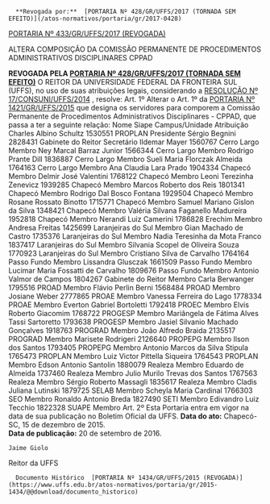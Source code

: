       **Revogada por:**  [PORTARIA Nº 428/GR/UFFS/2017 (TORNADA SEM EFEITO)](/atos-normativos/portaria/gr/2017-0428) 

  [PORTARIA Nº 433/GR/UFFS/2017 (REVOGADA)](/atos-normativos/portaria/gr/2017-0433) 

   ALTERA COMPOSIÇÃO DA COMISSÃO PERMANENTE DE PROCEDIMENTOS ADMINISTRATIVOS DISCIPLINARES CPPAD  

 **REVOGADA PELA [PORTARIA Nº 428/GR/UFFS/2017 (TORNADA SEM EFEITO)](https://www.uffs.edu.br/atos-normativos/portaria/gr/2017-0428)**    O REITOR DA UNIVERSIDADE FEDERAL DA FRONTEIRA SUL (UFFS), no uso de suas atribuições legais, considerando a [RESOLUÇÃO Nº 17/CONSUNI/UFFS/2014](https://www.uffs.edu.br/atos-normativos/resolucao/consuni/2014-0017)  , resolve:  Art. 1º Alterar o Art. 1º da [PORTARIA Nº 1421/GR/UFFS/2015](https://www.uffs.edu.br/atos-normativos/portaria/gr/2015-1421)  que designa os servidores para comporem a Comissão Permanente de Procedimentos Administrativos Disciplinares - CPPAD, que passa a ter a seguinte relação:      Nome    Siape    Campus/Unidade    Atribuição      Charles Albino Schultz    1530551    PROPLAN    Presidente      Sérgio Begnini    2828431    Gabinete do Reitor    Secretário      Ildemar Mayer    1560767    Cerro Largo    Membro      Ney Marcal Barraz Junior    1566344    Cerro Largo    Membro      Rodrigo Prante Dill    1836887    Cerro Largo    Membro      Sueli Maria Florczak Almeida    1764163    Cerro Largo    Membro      Ana Claudia Lara Prado    1904334    Chapecó    Membro      Delmir José Valentini    1768122    Chapecó    Membro      Leoni Terezinha Zenevicz    1939285    Chapecó    Membro      Marcos Roberto dos Reis    1801341    Chapecó    Membro      Rodrigo Dal Bosco Fontana    1929504    Chapecó    Membro      Rosane Rossato Binotto    1715771    Chapecó    Membro      Samuel Mariano Gislon da Silva    1348421    Chapecó    Membro      Valéria Silvana Faganello Madureira    1952818    Chapecó    Membro      Nerandi Luiz Camerini    1786828    Erechim    Membro      Andresa Freitas    1425699    Laranjeiras do Sul    Membro      Gian Machado de Castro    1735376    Laranjeiras do Sul    Membro      Nadia Teresinha da Mota Franco    1837417    Laranjeiras do Sul    Membro      Silvania Scopel de Oliveira Souza    1770923    Laranjeiras do Sul    Membro      Cristiano Silva de Carvalho    1764164    Passo Fundo    Membro      Lissandra Glusczak    1661509    Passo Fundo    Membro      Lucimar Maria Fossatti de Carvalho    1809676    Passo Fundo    Membro      Antonio Valmor de Campos    1804267    Gabinete do Reitor    Membro      Carla Berwanger    1795516    PROAD    Membro      Flávio Perlin Berni    1568484    PROAD    Membro      Josiane Weber    2777865    PROAE    Membro      Vanessa Ferreira do Lago    1778334    PROAE    Membro      Everton Gabriel Bortoletti    1792418    PROEC    Membro      Elvis Roberto Giacomim    1768722    PROGESP    Membro      Mariângela de Fátima Alves Tassi Sartoretto    1793638    PROGESP    Membro      Jasiel Silvanio Machado Gonçalves    1918763    PROGRAD    Membro      João Alfredo Braida    2135517    PROGRAD    Membro      Marisete Rodrigeri    2126640    PROPEPG    Membro      Ilson dos Santos    1793405    PROPEPG    Membro      Antonio Marcos da Silva Stipula    1765473    PROPLAN    Membro      Luiz Victor Pittella Siqueira    1764543    PROPLAN    Membro      Edson Antonio Santolin    1880079    Realeza    Membro      Eduardo de Almeida    1737460    Realeza    Membro      Julio Murilo Trevas dos Santos    1767563    Realeza    Membro      Sérgio Roberto Massagli    1835617    Realeza    Membro      Cladis Juliana Lutinski    1879725    SELAB    Membro      Scheyla Maria Cardinal    1766303    SEO    Membro      Ronaldo Antonio Breda    1827490    SETI    Membro      Edivandro Luiz Tecchio    1822328    SUAPE    Membro        Art. 2º Esta Portaria entra em vigor na data de sua publicação no Boletim Oficial da UFFS.       **Data do ato:** Chapecó-SC, 15 de dezembro de 2015.   
 **Data de publicação:**  20 de setembro de 2016. 

    Jaime Giolo   
 Reitor da UFFS 

      Documento Histórico  [PORTARIA Nº 1434/GR/UFFS/2015 (REVOGADA)](https://www.uffs.edu.br/atos-normativos/portaria/gr/2015-1434/@@download/documento_historico)     
      